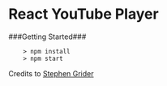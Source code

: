 # React YouTube Player

###Getting Started###
```
	> npm install
	> npm start
```
Credits to [Stephen Grider](https://github.com/StephenGrider)
